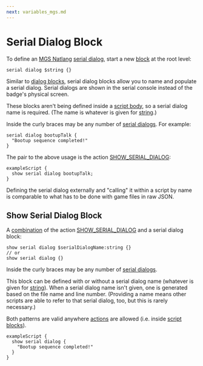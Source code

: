 ```yaml
---
next: variables_mgs.md
---
```


# Serial Dialog Block

To define an [MGS Natlang](../mgs/mgs_natlang) [serial dialog](../serial_dialogs), start a new [block](../mgs/blocks) at the root level:

```
serial dialog $string {}
```

Similar to [dialog blocks](../mgs/dialog_block), serial dialog blocks allow you to name and populate a serial dialog. Serial dialogs are shown in the serial console instead of the badge's physical screen.

These blocks aren't being defined inside a [script body](../mgs/script_block), so a serial dialog name is required. (The name is whatever is given for [string](../mgs/variables_mgs#string).)

Inside the curly braces may be any number of [serial dialogs](../mgs/serial_dialogs_mgs). For example:

```mgs
serial dialog bootupTalk {
  "Bootup sequence completed!"
}
```

The pair to the above usage is the action [SHOW_SERIAL_DIALOG](../actions/SHOW_SERIAL_DIALOG):

```mgs
exampleScript {
  show serial dialog bootupTalk;
}
```

Defining the serial dialog externally and "calling" it within a script by name is comparable to what has to be done with game files in raw JSON.

## Show Serial Dialog Block

A [combination](../mgs/blocks#combination-blocks) of the action [SHOW_SERIAL_DIALOG](../actions/SHOW_SERIAL_DIALOG) and a serial dialog block:

```
show serial dialog $serialDialogName:string {}
// or
show serial dialog {}
```

Inside the curly braces may be any number of [serial dialogs](../mgs/serial_dialogs_mgs).

This block can be defined with or without a serial dialog name (whatever is given for [string](../mgs/variables_mgs#string)). When a serial dialog name isn't given, one is generated based on the file name and line number. (Providing a name means other scripts are able to refer to that serial dialog, too, but this is rarely necessary.)

Both patterns are valid anywhere [actions](../actions) are allowed (i.e. inside [script blocks](../mgs/script_block)).

```mgs
exampleScript {
  show serial dialog {
    "Bootup sequence completed!"
  }
}
```
